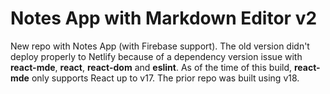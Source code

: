 # Notes App with Markdown Editor v2

New repo with Notes App (with Firebase support). The old version didn't deploy properly to Netlify because of a dependency version issue with __react-mde__, __react__, __react-dom__ and __eslint__. As of the time of this build, __react-mde__ only supports React up to v17. The prior repo was built using v18.